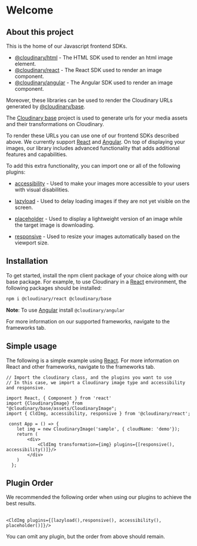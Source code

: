 # Welcome

## About this project

This is the home of our Javascript frontend SDKs.
<br />

- [@cloudinary/html](https://www.npmjs.com/package/@cloudinary/html) - The HTML SDK used to render an html image
 element.
- [@cloudinary/react](https://www.npmjs.com/package/@cloudinary/react) - The React SDK used to render an image
 component.
- [@cloudinary/angular](https://www.npmjs.com/package/@cloudinary/angular) - The Angular SDK used to render an image
 component.

Moreover, these libraries can be used to render the
Cloudinary URLs generated by [@cloudinary/base](https://github.com/cloudinary/cloudinary-js-base).
<br />

The [Cloudinary base](https://github.com/cloudinary/cloudinary-js-base) project is used to generate urls for your 
media assets and their transformations on Cloudinary. 
<br />

To render these URLs you can use one of our frontend SDKs described above. We currently support [React](https://cloudinary.github.io/frontend-frameworks/public/docs/ReactSDK.html)
and [Angular](https://cloudinary.github.io/frontend-frameworks/public/docs/AngularSDK.html).
On top of displaying your images, our library includes advanced functionality that adds additional features
and capabilities. 
                                                 

To add this extra functionality, you can import one or all of the following plugins:

- [accessibility](https://cloudinary.github.io/frontend-frameworks/public/docs/accessibility.html) - Used to make your images more accessible to your users with visual disabilities. 

- [lazyload](https://cloudinary.github.io/frontend-frameworks/public/docs/lazyload.html) - Used to delay loading images if they are not yet visible on the screen.

- [placeholder](https://cloudinary.github.io/frontend-frameworks/public/docs/placeholder.html) - Used to display a lightweight version of an image while the target image is downloading.

- [responsive](https://cloudinary.github.io/frontend-frameworks/public/docs/responsive.html) - Used to resize your images automatically based on the viewport size.


## Installation
To get started, install the npm client package of your choice along with our base package.
For example, to use Cloudinary in a [React](https://cloudinary.github.io/frontend-frameworks/public/docs/ReactSDK.html) environment, the following packages should be installed:
   
```bash
npm i @cloudinary/react @cloudinary/base
```

**Note**: To use [Angular](https://cloudinary.github.io/frontend-frameworks/public/docs/AngularSDK.html) install `@cloudinary/angular` 

For more information on our supported frameworks, navigate to the frameworks tab.

## Simple usage
The following is a simple example using [React](https://cloudinary.github.io/frontend-frameworks/public/docs/ReactSDK.html).
For more information on React and other frameworks, navigate to the frameworks tab. 
```tsx
// Import the cloudinary class, and the plugins you want to use
// In this case, we import a Cloudinary image type and accessibility and responsive.

import React, { Component } from 'react'
import {CloudinaryImage} from "@cloudinary/base/assets/CloudinaryImage";
import { CldImg, accessibility, responsive } from '@cloudinary/react';

 const App = () => {
    let img = new CloudinaryImage('sample', { cloudName: 'demo'});
    return (
        <div>
            <CldImg transformation={img} plugins={[responsive(), accessibility()]}/>
        </div>
    )
  };
```

## Plugin Order

<div>
We recommended the following order when using our plugins to achieve the best results. 
<br/><br/>

```tsx
<CldImg plugins={[lazyload(),responsive(), accessibility(), placeholder()]}/>
```

You can omit any plugin, but the order from above should remain.
</div>
